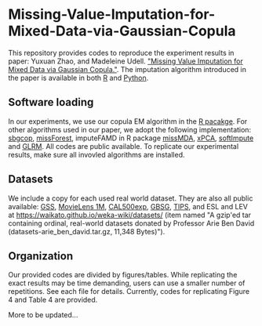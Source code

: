 # Missing-Value-Imputation-for-Mixed-Data-via-Gaussian-Copula

This repository provides codes to reproduce the experiment results in paper: Yuxuan Zhao, and Madeleine Udell. ["Missing Value Imputation for Mixed Data via Gaussian Copula."](https://dl.acm.org/doi/abs/10.1145/3394486.3403106?casa_token=y5buF87Ip1kAAAAA:LNesorhIMdx6ZuXxXz8UdTuwPuJrG2q-CWphz1mxnI-s6KA6FrnCD6KghK9t_9UXkKE4-z_BzhsShA). The imputation algorithm introduced in the paper is available in both [R](https://github.com/udellgroup/mixedgcImp) and [Python](https://github.com/udellgroup/online_mixed_gc_imp).

## Software loading

In our experiments, we use our copula EM algorithm in the [R pacakge](https://github.com/udellgroup/mixedgcImp). For other algorithms used in our paper, we adopt the following implementation: [sbgcop](https://cran.r-project.org/web/packages/sbgcop/index.html), [missForest](https://cran.r-project.org/web/packages/missForest/index.html), imputeFAMD in R package [missMDA](https://cran.r-project.org/web/packages/missMDA/index.html), [xPCA](https://gitlab.com/xpca/xpcar), [softImpute](https://cran.r-project.org/web/packages/softImpute/index.html) and [GLRM](https://github.com/madeleineudell/LowRankModels.jl). All codes are public available. To replicate our experimental results, make sure all invovled algorithms are installed.

## Datasets

We include a copy for each used real world dataset. They are also all public available: [GSS](https://gssdataexplorer.norc.org/), [MovieLens 1M](https://grouplens.org/datasets/movielens/1m/), [CAL500exp](http://slam.iis.sinica.edu.tw/demo/CAL500exp/), [GBSG](https://cran.r-project.org/web/packages/mfp/), [TIPS](http://ggobi.org/book/), and ESL and LEV at https://waikato.github.io/weka-wiki/datasets/ (item named "A gzip'ed tar containing ordinal, real-world datasets donated by Professor Arie Ben David (datasets-arie_ben_david.tar.gz, 11,348 Bytes)").

## Organization

Our provided codes are divided by figures/tables. While replicating the exact results may be time demanding, users can use a smaller number of repetitions. See each file for details. Currently, codes for replicating Figure 4 and Table 4 are provided. 

More to be updated...

